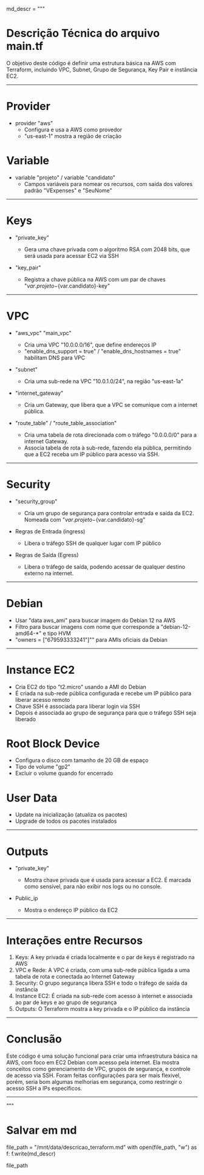 
md_descr = """

# Descrição Técnica do arquivo main.tf


O objetivo deste código é definir uma estrutura básica na AWS com Terraform, incluindo VPC, Subnet, Grupo de Segurança, Key Pair e instância EC2.

----------

# Provider

- provider "aws"
   - Configura e usa a AWS como provedor
   - "us-east-1" mostra a região de criação

# Variable

- variable "projeto" / variable "candidato"
   - Campos variáveis para nomear os recursos, com saída dos valores padrão "VExpenses" e "SeuNome"

----------

# Keys

- "private_key"
   - Gera uma chave privada com o algoritmo RSA com 2048 bits, que será usada para acessar EC2 via SSH

- "key_pair"
   - Registra a chave pública na AWS com um par de chaves "${var.projeto}-${var.candidato}-key"

----------

# VPC

- "aws_vpc" "main_vpc"
   - Cria uma VPC "10.0.0.0/16", que define endereços IP
   - "enable_dns_support   = true" / "enable_dns_hostnames = true" habilitam DNS para VPC

- "subnet"  
   - Cria uma sub-rede na VPC "10.0.1.0/24", na região "us-east-1a"

- "internet_gateway"   
   - Cria um Gateway, que libera que a VPC se comunique com a internet pública.

- "route_table" / "route_table_association"
   - Cria uma tabela de rota direcionada com o tráfego "0.0.0.0/0" para a internet Gateway.
   - Associa tabela de rota à sub-rede, fazendo ela pública, permitindo que a EC2 receba um IP público para acesso via SSH.

----------

# Security

- "security_group" 
   - Cria um grupo de segurança para controlar entrada e saída da EC2. Nomeada com "${var.projeto}-${var.candidato}-sg"  
   
- Regras de Entrada (ingress)
   - Libera o tráfego SSH de qualquer lugar com IP público

- Regras de Saída (Egress)
   - Libera o tráfego de saída, podendo acessar de qualquer destino externo na internet.

----------

# Debian

- Usar "data aws_ami" para buscar imagem do Debian 12 na AWS  
- Filtro para buscar imagens com nome que corresponde a "debian-12-amd64-*" e tipo HVM  
- "owners = ["679593333241"]"" para AMIs oficiais da Debian

----------

# Instance EC2 

   - Cria EC2 do tipo "t2.micro" usando a AMI do Debian
   - É criada na sub-rede pública configurada e recebe um IP público para liberar acesso remoto
   - Chave SSH é associada para liberar login via SSH
   - Depois é associada ao grupo de segurança para que o tráfego SSH seja liberado

# Root Block Device  

   - Configura o disco com tamanho de 20 GB de espaço
   - Tipo de volume "gp2"
   - Excluir o volume quando for encerrado


# User Data  

   - Update na inicialização (atualiza os pacotes)
   - Upgrade de todos os pacotes instalados

----------

# Outputs

- "private_key" 
   - Mostra chave privada que é usada para acessar a EC2. É marcada como sensível, para não exibir nos logs ou no console.

- Public_ip
   - Mostra o endereço IP público da EC2

----------

# Interações entre Recursos

1. Keys: A key privada é criada localmente e o par de keys é registrado na AWS
2. VPC e Rede: A VPC é criada, com uma sub-rede pública ligada a uma tabela de rota e conectada ao Internet Gateway
3. Security: O grupo segurança libera SSH e todo o tráfego de saída da instância
4. Instance EC2: É criada na sub-rede com acesso à internet e associada ao par de keys e ao grupo de segurança
5. Outputs: O Terraform mostra a key privada e o IP público da instância

----------

# Conclusão

Este código é uma solução funcional para criar uma infraestrutura básica na AWS, com foco em EC2 Debian com acesso pela internet. Ela mostra conceitos como gerenciamento de VPC, grupos de segurança, e controle de acesso via SSH. 
Foram feitas configurações para ser mais flexivel, porém, seria bom algumas melhorias em segurança, como restringir o acesso SSH a IPs específicos.

-----------

"""

# Salvar em md

file_path = "/mnt/data/descricao_terraform.md"
with open(file_path, "w") as f:
    f.write(md_descr)

file_path


